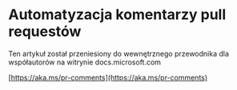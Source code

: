 # <a name="pull-request-comment-automation"></a>Automatyzacja komentarzy pull requestów

Ten artykuł został przeniesiony do wewnętrznego przewodnika dla współautorów na witrynie docs.microsoft.com

[https://aka.ms/pr-comments](https://aka.ms/pr-comments)
